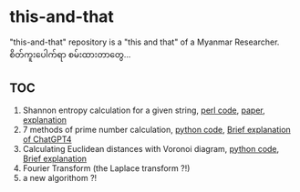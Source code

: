 # this-and-that
"this-and-that" repository is a "this and that" of a Myanmar Researcher.  
စိတ်ကူးပေါက်ရာ စမ်းထားတာတွေ...   

## TOC

1. Shannon entropy calculation for a given string, [perl code](https://github.com/ye-kyaw-thu/this-and-that/blob/main/perl/calc-entropy.pl), [paper](https://people.math.harvard.edu/~ctm/home/text/others/shannon/entropy/entropy.pdf), [explanation](https://github.com/ye-kyaw-thu/this-and-that/blob/main/perl/entropy-calculation.md)  
2. 7 methods of prime number calculation, [python code](https://github.com/ye-kyaw-thu/this-and-that/blob/main/python/7-prime-no-calculaitons.py), [Brief explanation of ChatGPT4](https://github.com/ye-kyaw-thu/this-and-that/blob/main/python/doc/10-methods-for-prime-no-calculations.md)
3. Calculating Euclidean distances with Voronoi diagram, [python code](https://github.com/ye-kyaw-thu/this-and-that/blob/main/python/find-nearest-with-voronoi.py), [Brief explanation](https://github.com/ye-kyaw-thu/this-and-that/blob/main/python/doc/how-to-run-find-nearest-with-voronoi-program.md)  
4. Fourier Transform (the Laplace transform ?!)  
5. a new algorithom ?!   

